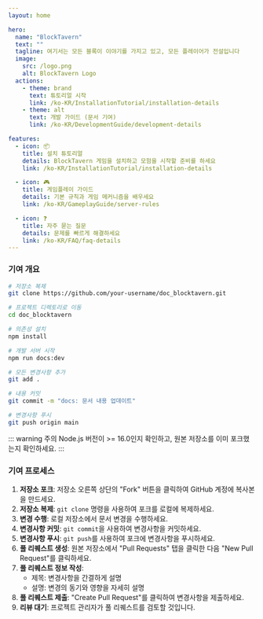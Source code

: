 ```yaml
---
layout: home

hero:
  name: "BlockTavern"
  text: ""
  tagline: 여기서는 모든 블록이 이야기를 가지고 있고, 모든 플레이어가 전설입니다
  image:
    src: /logo.png
    alt: BlockTavern Logo
  actions:
    - theme: brand
      text: 튜토리얼 시작
      link: /ko-KR/InstallationTutorial/installation-details
    - theme: alt
      text: 개발 가이드 (문서 기여)
      link: /ko-KR/DevelopmentGuide/development-details

features:
  - icon: 📦
    title: 설치 튜토리얼
    details: BlockTavern 게임을 설치하고 모험을 시작할 준비를 하세요
    link: /ko-KR/InstallationTutorial/installation-details

  - icon: 🎮
    title: 게임플레이 가이드
    details: 기본 규칙과 게임 메커니즘을 배우세요
    link: /ko-KR/GameplayGuide/server-rules

  - icon: ❓
    title: 자주 묻는 질문
    details: 문제를 빠르게 해결하세요
    link: /ko-KR/FAQ/faq-details
---
```


### 기여 개요

```sh
# 저장소 복제
git clone https://github.com/your-username/doc_blocktavern.git

# 프로젝트 디렉토리로 이동
cd doc_blocktavern

# 의존성 설치
npm install

# 개발 서버 시작
npm run docs:dev

# 모든 변경사항 추가
git add .

# 내용 커밋
git commit -m "docs: 문서 내용 업데이트"

# 변경사항 푸시
git push origin main
```

::: warning 주의
Node.js 버전이 >= 16.0인지 확인하고, 원본 저장소를 이미 포크했는지 확인하세요.
:::

### 기여 프로세스

1. **저장소 포크**: 저장소 오른쪽 상단의 "Fork" 버튼을 클릭하여 GitHub 계정에 복사본을 만드세요.
2. **저장소 복제**: `git clone` 명령을 사용하여 포크를 로컬에 복제하세요.
3. **변경 수행**: 로컬 저장소에서 문서 변경을 수행하세요.
4. **변경사항 커밋**: `git commit`을 사용하여 변경사항을 커밋하세요.
5. **변경사항 푸시**: `git push`를 사용하여 포크에 변경사항을 푸시하세요.
6. **풀 리퀘스트 생성**: 원본 저장소에서 "Pull Requests" 탭을 클릭한 다음 "New Pull Request"를 클릭하세요.
7. **풀 리퀘스트 정보 작성**:
   - 제목: 변경사항을 간결하게 설명
   - 설명: 변경의 동기와 영향을 자세히 설명
8. **풀 리퀘스트 제출**: "Create Pull Request"를 클릭하여 변경사항을 제출하세요.
9. **리뷰 대기**: 프로젝트 관리자가 풀 리퀘스트를 검토할 것입니다.
